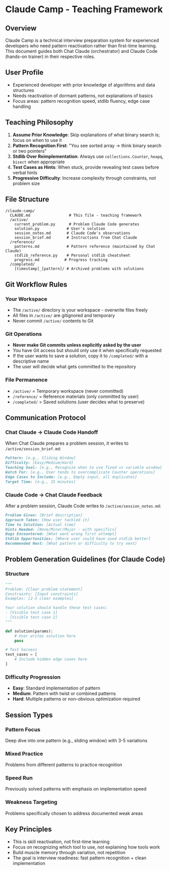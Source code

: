 # Claude Camp - Teaching Framework

## Overview
Claude Camp is a technical interview preparation system for experienced developers who need pattern reactivation rather than first-time learning. This document guides both Chat Claude (orchestrator) and Claude Code (hands-on trainer) in their respective roles.

## User Profile
- Experienced developer with prior knowledge of algorithms and data structures
- Needs reactivation of dormant patterns, not explanations of basics
- Focus areas: pattern recognition speed, stdlib fluency, edge case handling

## Teaching Philosophy
1. **Assume Prior Knowledge**: Skip explanations of what binary search is; focus on when to use it
2. **Pattern Recognition First**: "You see sorted array → think binary search or two pointers"
3. **Stdlib Over Reimplementation**: Always use `collections.Counter`, `heapq`, `bisect` when appropriate
4. **Test Cases as Hints**: When stuck, provide revealing test cases before verbal hints
5. **Progressive Difficulty**: Increase complexity through constraints, not problem size

## File Structure
```
/claude-camp/
  CLAUDE.md                 # This file - teaching framework
  /active/
    current_problem.py      # Problem Claude Code generates
    solution.py            # User's solution
    session_notes.md       # Claude Code's observations
    session_brief.md       # Instructions from Chat Claude
  /reference/
    patterns.md            # Pattern reference (maintained by Chat Claude)
    stdlib_reference.py    # Personal stdlib cheatsheet
    progress.md           # Progress tracking
  /completed/
    [timestamp]_[pattern]/ # Archived problems with solutions
```

## Git Workflow Rules

### Your Workspace
- The `/active/` directory is your workspace - overwrite files freely
- All files in `/active/` are gitignored and temporary
- Never commit `/active/` contents to Git

### Git Operations
- **Never make Git commits unless explicitly asked by the user**
- You have Git access but should only use it when specifically requested
- If the user wants to save a solution, copy it to `/completed/` with a descriptive name
- The user will decide what gets committed to the repository

### File Permanence
- `/active/` = Temporary workspace (never committed)
- `/reference/` = Reference materials (only committed by user)
- `/completed/` = Saved solutions (user decides what to preserve)

## Communication Protocol

### Chat Claude → Claude Code Handoff
When Chat Claude prepares a problem session, it writes to `/active/session_brief.md`:
```markdown
Pattern: [e.g., Sliding Window]
Difficulty: [Easy/Medium/Hard]
Teaching Goal: [e.g., Recognize when to use fixed vs variable window]
Watch For: [e.g., User tends to overcomplicate Counter operations]
Edge Cases to Include: [e.g., Empty input, all duplicates]
Target Time: [e.g., 15 minutes]
```

### Claude Code → Chat Claude Feedback
After a problem session, Claude Code writes to `/active/session_notes.md`:
```markdown
Problem Given: [Brief description]
Approach Taken: [How user tackled it]
Time to Solution: [Actual time]
Hints Needed: [None/Minor/Major - with specifics]
Bugs Encountered: [What went wrong first attempt]
Stdlib Opportunities: [Where user could have used stdlib better]
Recommended Next: [What pattern or difficulty to try next]
```

## Problem Generation Guidelines (for Claude Code)

### Structure
```python
"""
Problem: [Clear problem statement]
Constraints: [Input constraints]
Examples: [2-3 clear examples]

Your solution should handle these test cases:
- [Visible test case 1]
- [Visible test case 2]
"""

def solution(params):
    # User writes solution here
    pass

# Test harness
test_cases = [
    # Include hidden edge cases here
]
```

### Difficulty Progression
- **Easy**: Standard implementation of pattern
- **Medium**: Pattern with twist or combined patterns
- **Hard**: Multiple patterns or non-obvious optimization required

## Session Types

### Pattern Focus
Deep dive into one pattern (e.g., sliding window) with 3-5 variations

### Mixed Practice  
Problems from different patterns to practice recognition

### Speed Run
Previously solved patterns with emphasis on implementation speed

### Weakness Targeting
Problems specifically chosen to address documented weak areas

## Key Principles
- This is skill reactivation, not first-time learning
- Focus on recognizing which tool to use, not explaining how tools work
- Build muscle memory through variation, not repetition
- The goal is interview readiness: fast pattern recognition + clean implementation
